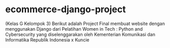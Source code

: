 # ecommerce-django-project
(Kelas G Kelompok 3) Berikut adalah Project Final membuat website dengan menggunakan Django dari Pelatihan Women in Tech : Python and Cybersecurity yang diselenggarakan oleh Kementerian Komunikasi dan Informatika Republik Indonesia x Kuncie
